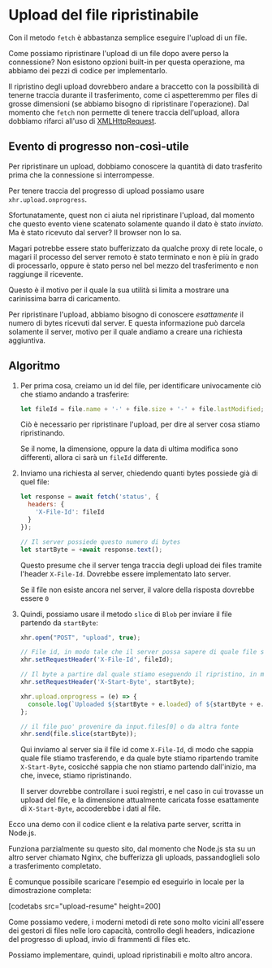 # Upload del file ripristinabile

Con il metodo `fetch` è abbastanza semplice eseguire l'upload di un file.

Come possiamo ripristinare l'upload di un file dopo avere perso la connessione? Non esistono opzioni built-in per questa operazione, ma abbiamo dei pezzi di codice per implementarlo.

Il ripristino degli upload dovrebbero andare a braccetto con la possibilità di tenerne traccia durante il trasferimento, come ci aspetteremmo per files di grosse dimensioni (se abbiamo bisogno di ripristinare l'operazione). Dal momento che `fetch` non permette di tenere traccia dell'upload, allora dobbiamo rifarci all'uso di [XMLHttpRequest](info:xmlhttprequest).

## Evento di progresso non-così-utile

Per ripristinare un upload, dobbiamo conoscere la quantità di dato trasferito prima che la connessione si interrompesse.

Per tenere traccia del progresso di upload possiamo usare `xhr.upload.onprogress`.

Sfortunatamente, quest non ci aiuta nel ripristinare l'upload, dal momento che questo evento viene scatenato solamente quando il dato è stato *inviato*. Ma è stato ricevuto dal server? Il browser non lo sa.

Magari potrebbe essere stato bufferizzato da qualche proxy di rete locale, o magari il processo del server remoto è stato terminato e non è più in grado di processarlo, oppure è stato perso nel bel mezzo del trasferimento e non raggiunge il ricevente.

Questo è il motivo per il quale la sua utilità si limita a mostrare una carinissima barra di caricamento.

Per ripristinare l'upload, abbiamo bisogno di conoscere *esattamente* il numero di bytes ricevuti dal server. E questa informazione può darcela solamente il server, motivo per il quale andiamo a creare una richiesta aggiuntiva.

## Algoritmo

1. Per prima cosa, creiamo un id del file, per identificare univocamente ciò che stiamo andando a trasferire:
    ```js
    let fileId = file.name + '-' + file.size + '-' + file.lastModified;
    ```
    Ciò è necessario per ripristinare l'upload, per dire al server cosa stiamo ripristinando.

    Se il nome, la dimensione, oppure la data di ultima modifica sono differenti, allora ci sarà un `fileId` differente.

2. Inviamo una richiesta al server, chiedendo quanti bytes possiede già di quel file:
    ```js
    let response = await fetch('status', {
      headers: {
        'X-File-Id': fileId
      }
    });

    // Il server possiede questo numero di bytes
    let startByte = +await response.text();
    ```

    Questo presume che il server tenga traccia degli upload dei files tramite l'header `X-File-Id`. Dovrebbe essere implementato lato server.

    Se il file non esiste ancora nel server, il valore della risposta dovrebbe essere `0`

3. Quindi, possiamo usare il metodo `slice` di `Blob` per inviare il file partendo da `startByte`:
    ```js
    xhr.open("POST", "upload", true);

    // File id, in modo tale che il server possa sapere di quale file stiamo eseguendo l'upload
    xhr.setRequestHeader('X-File-Id', fileId);

    // Il byte a partire dal quale stiamo eseguendo il ripristino, in modo da consentire al server di sapere da che punto stiamo cominciando a ripristinare
    xhr.setRequestHeader('X-Start-Byte', startByte);

    xhr.upload.onprogress = (e) => {
      console.log(`Uploaded ${startByte + e.loaded} of ${startByte + e.total}`);
    };

    // il file puo' provenire da input.files[0] o da altra fonte
    xhr.send(file.slice(startByte));
    ```

    Qui inviamo al server sia il file id come `X-File-Id`, di modo che sappia quale file stiamo trasferendo, e da quale byte stiamo ripartendo tramite `X-Start-Byte`, cosicché sappia che non stiamo partendo dall'inizio, ma che, invece, stiamo ripristinando.

    Il server dovrebbe controllare i suoi registri, e nel caso in cui trovasse un upload del file, e la dimensione attualmente caricata fosse esattamente di `X-Start-Byte`, accoderebbe i dati al file.


Ecco una demo con il codice client e la relativa parte server, scritta in Node.js.

Funziona parzialmente su questo sito, dal momento che Node.js sta su un altro server chiamato Nginx, che bufferizza gli uploads, passandoglieli solo a trasferimento completato.

È comunque possibile scaricare l'esempio ed eseguirlo in locale per la dimostrazione completa:

[codetabs src="upload-resume" height=200]

Come possiamo vedere, i moderni metodi di rete sono molto vicini all'essere dei gestori di files nelle loro capacità, controllo degli headers, indicazione del progresso di upload, invio di frammenti di files etc.

Possiamo implementare, quindi, upload ripristinabili e molto altro ancora.
